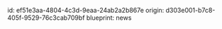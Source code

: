 id: ef51e3aa-4804-4c3d-9eaa-24ab2a2b867e
origin: d303e001-b7c8-405f-9529-76c3cab709bf
blueprint: news
